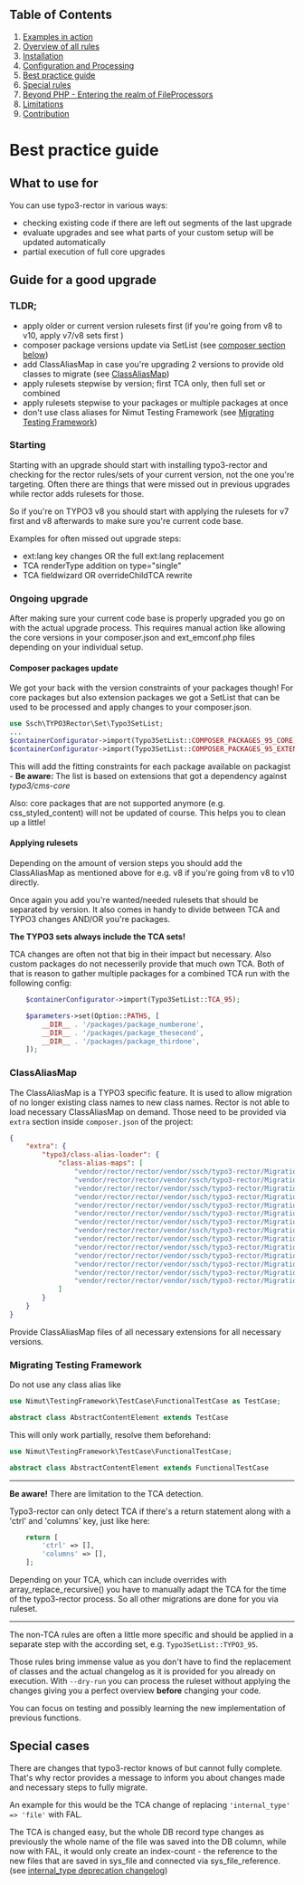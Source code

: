 ## Table of Contents
1. [Examples in action](./examples_in_action.md)
1. [Overview of all rules](./all_rectors_overview.md)
1. [Installation](./installation.md)
1. [Configuration and Processing](./configuration_and_processing.md)
1. [Best practice guide](./best_practice_guide.md)
1. [Special rules](./special_rules.md)
1. [Beyond PHP - Entering the realm of FileProcessors](./beyond_php_file_processors.md)
1. [Limitations](./limitations.md)
1. [Contribution](./contribution.md)

# Best practice guide

## What to use for

You can use typo3-rector in various ways:
- checking existing code if there are left out segments of the last upgrade
- evaluate upgrades and see what parts of your custom setup will be updated automatically
- partial execution of full core upgrades


## Guide for a good upgrade


### TLDR;

- apply older or current version rulesets first (if you're going from v8 to v10, apply v7/v8 sets first )
- composer package versions update via SetList (see [composer section below](#composer-packages-update))
- add ClassAliasMap in case you're upgrading 2 versions to provide old classes to migrate (see [ClassAliasMap](#classaliasmap))
- apply rulesets stepwise by version; first TCA only, then full set or combined
- apply rulesets stepwise to your packages or multiple packages at once
- don't use class aliases for Nimut Testing Framework (see [Migrating Testing Framework](#migrating-testing-framework))

### Starting
Starting with an upgrade should start with installing typo3-rector and checking for the rector rules/sets of your current version, not the one you're targeting.
Often there are things that were missed out in previous upgrades while rector adds rulesets for those.


So if you're on TYPO3 v8 you should start with applying the rulesets for v7 first and v8 afterwards to make sure you're current code base.

Examples for often missed out upgrade steps:
- ext:lang key changes OR the full ext:lang replacement
- TCA renderType addition on type="single"
- TCA fieldwizard OR overrideChildTCA rewrite


### Ongoing upgrade

After making sure your current code base is properly upgraded you go on with the actual upgrade process.
This requires manual action like allowing the core versions in your composer.json and ext_emconf.php files depending on your individual setup.

#### Composer packages update
We got your back with the version constraints of your packages though! For core packages but also extension packages we got a SetList that can be used to be processed and apply changes to your composer.json.

```php
use Ssch\TYPO3Rector\Set\Typo3SetList;
...
$containerConfigurator->import(Typo3SetList::COMPOSER_PACKAGES_95_CORE);
$containerConfigurator->import(Typo3SetList::COMPOSER_PACKAGES_95_EXTENSIONS);
```

This will add the fitting constraints for each package available on packagist - **Be aware:** The list is based on extensions that got a dependency against *typo3/cms-core*

Also: core packages that are not supported anymore (e.g. css_styled_content) will not be updated of course. This helps you to clean up a little!

#### Applying rulesets

Depending on the amount of version steps you should add the ClassAliasMap as mentioned above for e.g. v8 if you're going from v8 to v10 directly.

Once again you add you're wanted/needed rulesets that should be separated by version.
It also comes in handy to divide between TCA and TYPO3 changes AND/OR you're packages.

**The TYPO3 sets always include the TCA sets!**

TCA changes are often not that big in their impact but necessary. Also custom packages do not necesserily provide that much own TCA.
Both of that is reason to gather multiple packages for a combined TCA run with the following config:

```php
    $containerConfigurator->import(Typo3SetList::TCA_95);

    $parameters->set(Option::PATHS, [
        __DIR__ . '/packages/package_numberone',
        __DIR__ . '/packages/package_thesecond',
        __DIR__ . '/packages/package_thirdone',
    ]);
```

### ClassAliasMap

The ClassAliasMap is a TYPO3 specific feature.
It is used to allow migration of no longer existing class names to new class names.
Rector is not able to load necessary ClassAliasMap on demand.
Those need to be provided via `extra` section inside `composer.json` of the project:

```json
{
    "extra": {
        "typo3/class-alias-loader": {
            "class-alias-maps": [
                "vendor/rector/rector/vendor/ssch/typo3-rector/Migrations/TYPO3/8.7/typo3/sysext/extbase/Migrations/Code/ClassAliasMap.php",
                "vendor/rector/rector/vendor/ssch/typo3-rector/Migrations/TYPO3/8.7/typo3/sysext/fluid/Migrations/Code/ClassAliasMap.php",
                "vendor/rector/rector/vendor/ssch/typo3-rector/Migrations/TYPO3/8.7/typo3/sysext/version/Migrations/Code/ClassAliasMap.php",
                "vendor/rector/rector/vendor/ssch/typo3-rector/Migrations/TYPO3/9.5/typo3/sysext/adminpanel/Migrations/Code/ClassAliasMap.php",
                "vendor/rector/rector/vendor/ssch/typo3-rector/Migrations/TYPO3/9.5/typo3/sysext/backend/Migrations/Code/ClassAliasMap.php",
                "vendor/rector/rector/vendor/ssch/typo3-rector/Migrations/TYPO3/9.5/typo3/sysext/core/Migrations/Code/ClassAliasMap.php",
                "vendor/rector/rector/vendor/ssch/typo3-rector/Migrations/TYPO3/9.5/typo3/sysext/extbase/Migrations/Code/ClassAliasMap.php",
                "vendor/rector/rector/vendor/ssch/typo3-rector/Migrations/TYPO3/9.5/typo3/sysext/fluid/Migrations/Code/ClassAliasMap.php",
                "vendor/rector/rector/vendor/ssch/typo3-rector/Migrations/TYPO3/9.5/typo3/sysext/info/Migrations/Code/ClassAliasMap.php",
                "vendor/rector/rector/vendor/ssch/typo3-rector/Migrations/TYPO3/9.5/typo3/sysext/lowlevel/Migrations/Code/ClassAliasMap.php",
                "vendor/rector/rector/vendor/ssch/typo3-rector/Migrations/TYPO3/9.5/typo3/sysext/recordlist/Migrations/Code/ClassAliasMap.php",
                "vendor/rector/rector/vendor/ssch/typo3-rector/Migrations/TYPO3/9.5/typo3/sysext/reports/Migrations/Code/ClassAliasMap.php",
                "vendor/rector/rector/vendor/ssch/typo3-rector/Migrations/TYPO3/9.5/typo3/sysext/t3editor/Migrations/Code/ClassAliasMap.php",
                "vendor/rector/rector/vendor/ssch/typo3-rector/Migrations/TYPO3/9.5/typo3/sysext/workspaces/Migrations/Code/ClassAliasMap.php"
            ]
        }
    }
}
```

Provide ClassAliasMap files of all necessary extensions for all necessary versions.

### Migrating Testing Framework

Do not use any class alias like

```php
use Nimut\TestingFramework\TestCase\FunctionalTestCase as TestCase;

abstract class AbstractContentElement extends TestCase
```

This will only work partially, resolve them beforehand:

```php
use Nimut\TestingFramework\TestCase\FunctionalTestCase;

abstract class AbstractContentElement extends FunctionalTestCase
```

---
**Be aware!**
There are limitation to the TCA detection.

Typo3-rector can only detect TCA if there's a return statement along with a 'ctrl' and 'columns' key, just like here:

```php
    return [
        'ctrl' => [],
        'columns' => [],
    ];
```

Depending on your TCA, which can include overrides with array_replace_recursive() you have to manually adapt the TCA for the time of the typo3-rector process.
So all other migrations are done for you via ruleset.

---


The non-TCA rules are often a little more specific and should be applied in a separate step with the according set, e.g. `Typo3SetList::TYPO3_95`.

Those rules bring immense value as you don't have to find the replacement of classes and the actual changelog as it is provided for you already on execution.
With `--dry-run` you can process the ruleset without applying the changes giving you a perfect overview **before** changing your code.

You can focus on testing and possibly learning the new implementation of previous functions.

## Special cases

There are changes that typo3-rector knows of but cannot fully complete.
That's why rector provides a message to inform you about changes made and necessary steps to fully migrate.

An example for this would be the TCA change of replacing `'internal_type' => 'file'` with FAL.

The TCA is changed easy, but the whole DB record type changes as previously the whole name of the file was saved into the DB column, while now with FAL, it would only create an index-count - the reference to the new files that are saved in sys_file and connected via sys_file_reference.
(see [internal_type deprecation changelog](https://docs.typo3.org/c/typo3/cms-core/master/en-us/Changelog/9.5/Deprecation-86406-TCATypeGroupInternal_typeFileAndFile_reference.html))

